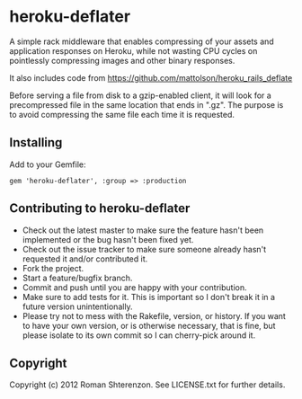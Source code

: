# heroku-deflater

A simple rack middleware that enables compressing of your assets and application
responses on Heroku, while not wasting CPU cycles on pointlessly compressing images
and other binary responses.

It also includes code from https://github.com/mattolson/heroku_rails_deflate

Before serving a file from disk to a gzip-enabled client, it will look for
a precompressed file in the same location that ends in ".gz".
The purpose is to avoid compressing the same file each time it is requested.

## Installing

Add to your Gemfile:

    gem 'heroku-deflater', :group => :production


## Contributing to heroku-deflater

* Check out the latest master to make sure the feature hasn't been implemented or the bug hasn't been fixed yet.
* Check out the issue tracker to make sure someone already hasn't requested it and/or contributed it.
* Fork the project.
* Start a feature/bugfix branch.
* Commit and push until you are happy with your contribution.
* Make sure to add tests for it. This is important so I don't break it in a future version unintentionally.
* Please try not to mess with the Rakefile, version, or history. If you want to have your own version, or is otherwise necessary, that is fine, but please isolate to its own commit so I can cherry-pick around it.

## Copyright

Copyright (c) 2012 Roman Shterenzon. See LICENSE.txt for
further details.

[1]: https://github.com/rack/rack/issues/349
